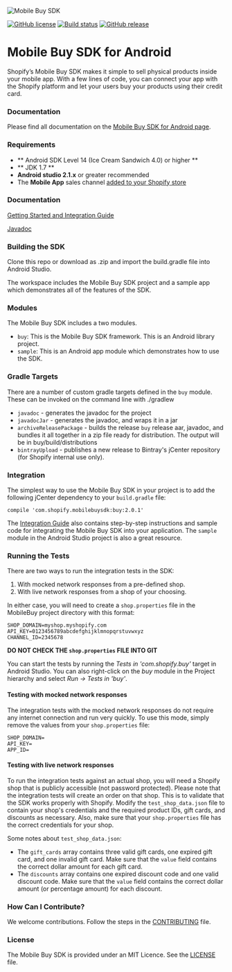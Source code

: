 ![Mobile Buy SDK](http://s3.amazonaws.com/shopify-marketing_assets/static/mbsdk-github.png)

[![GitHub license](https://img.shields.io/badge/license-MIT-lightgrey.svg)](https://github.com/Shopify/mobile-buy-sdk-android/blob/master/LICENSE)
[![Build status](https://badge.buildkite.com/79fc5fd5079ed7e7f5316bbcd36e2f8101ff0b6ac99670c3ee.svg)](https://buildkite.com/shopify/mobile-buy-sdk-android)
[![GitHub release](https://img.shields.io/github/release/shopify/mobile-buy-sdk-android.svg)](https://github.com/Shopify/mobile-buy-sdk-android/releases)

# Mobile Buy SDK for Android

Shopify’s Mobile Buy SDK makes it simple to sell physical products inside your mobile app. With a few lines of code, you can connect your app with the Shopify platform and let your users buy your products using their credit card.

### Documentation

Please find all documentation on the [Mobile Buy SDK for Android page](https://docs.shopify.com/mobile-buy-sdk/android).

### Requirements

- ** Android SDK Level 14 (Ice Cream Sandwich 4.0) or higher **
- ** JDK 1.7 **
- **Android studio 2.1.x** or greater recommended
- The **Mobile App** sales channel [added to your Shopify store](https://docs.shopify.com/api/sdks/mobile-buy-sdk/add-mobile-app-sales-channel)

### Documentation

[Getting Started and Integration Guide](https://help.shopify.com/api/sdks/mobile-buy-sdk/android)

[Javadoc](http://shopify.github.io/mobile-buy-sdk-android/gh-pages/2.0.0/javadoc/)

### Building the SDK

Clone this repo or download as .zip and import the build.gradle file into Android Studio.

The workspace includes the Mobile Buy SDK project and a sample app which demonstrates all of the features of the SDK.

### Modules

The Mobile Buy SDK includes a two modules.

* `buy`: This is the Mobile Buy SDK framework. This is an Android library project.
* `sample`: This is an Android app module which demonstrates how to use the SDK.

### Gradle Targets
There are a number of custom gradle targets defined in the `buy` module.
These can be invoked on the command line with ./gradlew <target>

* `javadoc` - generates the javadoc for the project
* `javadocJar` - generates the javadoc, and wraps it in a jar
* `archiveReleasePackage` - builds the release `buy` release aar, javadoc, and bundles it all together in a zip file ready for distribution.  The output will be in buy/build/distributions
* `bintrayUpload` - publishes a new release to Bintray's jCenter repository (for Shopify internal use only).

### Integration

The simplest way to use the Mobile Buy SDK in your project is to add the following jCenter dependency to your `build.gradle` file:

	compile 'com.shopify.mobilebuysdk:buy:2.0.1'

The [Integration Guide](https://docs.shopify.com/api/sdks/mobile-buy-sdk/android/integration-guide) also contains step-by-step instructions and sample code for integrating the Mobile Buy SDK into your application. The `sample` module in the Android Studio project is also a great resource.

### Running the Tests

There are two ways to run the integration tests in the SDK:

1. With mocked network responses from a pre-defined shop.
2. With live network responses from a shop of your choosing.

In either case, you will need to create a `shop.properties` file in the MobileBuy project directory with this format:

	SHOP_DOMAIN=myshop.myshopify.com
	API_KEY=0123456789abcdefghijklmnopqrstuvwxyz
	CHANNEL_ID=2345678
	
**DO NOT CHECK THE `shop.properties` FILE INTO GIT**
	
You can start the tests by running the *Tests in 'com.shopify.buy'* target in Android Studio. You can also right-click on the *buy* module in the Project hierarchy and select *Run -> Tests in 'buy'*.

#### Testing with mocked network responses

The integration tests with the mocked network responses do not require any internet connection and run very quickly. To use this mode, simply remove the values from your `shop.properties` file:

	SHOP_DOMAIN=
	API_KEY=
	APP_ID=
	
#### Testing with live network responses

To run the integration tests against an actual shop, you will need a Shopify shop that is publicly accessible (not password protected). Please note that the integration tests will create an order on that shop. This is to validate that the SDK works properly with Shopify. Modify the `test_shop_data.json` file to contain your shop's credentials and the required product IDs, gift cards, and discounts as necessary. Also, make sure that your `shop.properties` file has the correct credentials for your shop.

Some notes about `test_shop_data.json`:

- The `gift_cards` array contains three valid gift cards, one expired gift card, and one invalid gift card. Make sure that the `value` field contains the correct dollar amount for each gift card.
- The `discounts` array contains one expired discount code and one valid discount code. Make sure that the `value` field contains the correct dollar amount (or percentage amount) for each discount.

### How Can I Contribute?

We welcome contributions. Follow the steps in the [CONTRIBUTING](CONTRIBUTING.md) file.

### License 

The Mobile Buy SDK is provided under an MIT Licence. See the [LICENSE](LICENSE) file.
